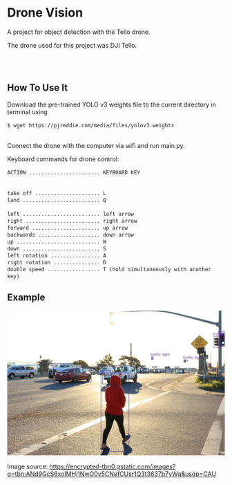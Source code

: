 # Drone Vision
 A project for object detection with the Tello drone.


The drone used for this project was DJI Tello.


<br/>
<br/>

## How To Use It
Download the pre-trained YOLO v3 weights file to the current directory in terminal using

```
$ wget https://pjreddie.com/media/files/yolov3.weights
```

<br/>
Connect the drone with the computer via wifi and run main.py.



Keyboard commands for drone control:

```
ACTION ....................... KEYBOARD KEY


take off ..................... L
land ......................... Q

left ......................... left arrow
right ........................ right arrow
forward ...................... up arrow
backwards .................... down arrow
up ........................... W
down ......................... S
left rotation ................ A
right rotation ............... D
double speed ................. T (hold simultaneously with another key)
```



## Example
![alt text](example.jpg?raw=true)


Image source: https://encrypted-tbn0.gstatic.com/images?q=tbn:ANd9GcS6xoIMHj1NwO0y5CNefCUsr1Q3t3637b7yWg&usqp=CAU
